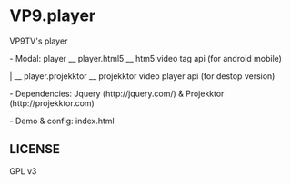 VP9.player
==========

VP9TV's player

<p>- Modal: player __ player.html5      __ htm5 video tag api (for android mobile)</p>
<p>              | __ player.projekktor __ projekktor video player api (for destop version)</p>
<p>- Dependencies: Jquery (http://jquery.com/) & Projekktor (http://projekktor.com)</p>
<p>- Demo & config: index.html</p>

<h2>LICENSE</h2>
GPL v3
